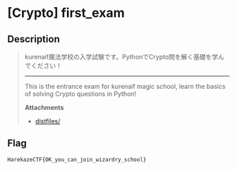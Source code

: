 # [Crypto] first_exam
## Description
> kurenaif魔法学校の入学試験です。PythonでCrypto問を解く基礎を学んでください！
> 
> ---
> 
> This is the entrance exam for kurenaif magic school, learn the basics of solving Crypto questions in Python!
> 
> **Attachments**
> - [distfiles/](distfiles/)

## Flag
```
HarekazeCTF{OK_you_can_join_wizardry_school}
```
